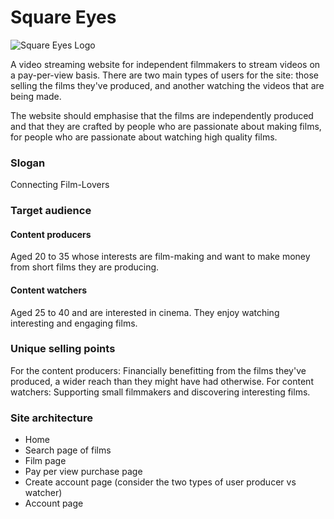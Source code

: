 # Square Eyes
![Square Eyes Logo](https://raw.githubusercontent.com/NoroffFEU/first-year-cross-course-assignment-brief-two/master/SquareEyes_Logo.png)

A video streaming website for independent filmmakers to stream videos on a pay-per-view basis. There are two main types of users for the site: those selling the films they've produced, and another watching the videos that are being made.

The website should emphasise that the films are independently produced and that they are crafted by people who are passionate about making films, for people who are passionate about watching high quality films.

### Slogan
Connecting Film-Lovers

### Target audience
#### Content producers 
Aged 20 to 35 whose interests are film-making and want to make money from short films they are producing.

#### Content watchers
Aged 25 to 40 and are interested in cinema. They enjoy watching interesting and engaging films.

### Unique selling points
For the content producers: Financially benefitting from the films they've produced, a wider reach than they might have had otherwise.
For content watchers: Supporting small filmmakers and discovering interesting films.

### Site architecture
- Home 
- Search page of films
- Film page
- Pay per view purchase page
- Create account page (consider the two types of user producer vs watcher)
- Account page
